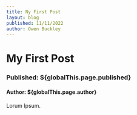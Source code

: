 ```yaml
---
title: Ny First Post
layout: blog
published: 11/11/2022
author: Owen Buckley
---
```


# My First Post

### Published: ${globalThis.page.published}
#### Author: ${globalThis.page.author}

Lorum Ipsum.
